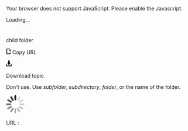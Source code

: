 Your browser does not support JavaScript. Please enable the Javascript.

Loading...

# 

child folder

![Copy URL](media/child-folder/Copy.png)
Copy URL

![Download](media/child-folder/Download.png)

Download topic

Don't use. Use *subfolder,* *subdirectory*, *folder*, or the name of the folder.

![In progress](media/child-folder/activity-large.gif)

URL :
